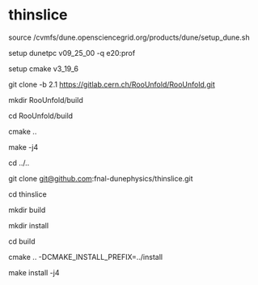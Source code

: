 # thinslice

source /cvmfs/dune.opensciencegrid.org/products/dune/setup_dune.sh

setup dunetpc v09_25_00 -q e20:prof

setup cmake v3_19_6

git clone -b 2.1 https://gitlab.cern.ch/RooUnfold/RooUnfold.git

mkdir RooUnfold/build

cd RooUnfold/build

cmake ..

make -j4

cd ../..

git clone git@github.com:fnal-dunephysics/thinslice.git

cd thinslice

mkdir build

mkdir install

cd build

cmake .. -DCMAKE_INSTALL_PREFIX=../install

make install -j4

